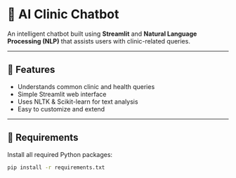 # 🏥 AI Clinic Chatbot

An intelligent chatbot built using **Streamlit** and **Natural Language Processing (NLP)** that assists users with clinic-related queries.

---

## 🚀 Features
- Understands common clinic and health queries
- Simple Streamlit web interface
- Uses NLTK & Scikit-learn for text analysis
- Easy to customize and extend

---

## 🧩 Requirements
Install all required Python packages:
```bash
pip install -r requirements.txt

